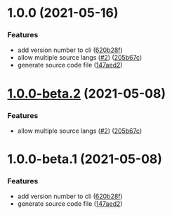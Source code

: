 # 1.0.0 (2021-05-16)


### Features

* add version number to cli ([620b28f](https://github.com/levibostian/dotenv/commit/620b28f9b708ef7181b3e2cf645eae4970d60174))
* allow multiple source langs ([#2](https://github.com/levibostian/dotenv/issues/2)) ([205b67c](https://github.com/levibostian/dotenv/commit/205b67c5c154cda29dca27f31cdc2b0536d4dc49))
* generate source code file ([147aed2](https://github.com/levibostian/dotenv/commit/147aed26cd3e8a9cf4c9a1495b37841005424876))

# [1.0.0-beta.2](https://github.com/levibostian/dotenv/compare/1.0.0-beta.1...1.0.0-beta.2) (2021-05-08)


### Features

* allow multiple source langs ([#2](https://github.com/levibostian/dotenv/issues/2)) ([205b67c](https://github.com/levibostian/dotenv/commit/205b67c5c154cda29dca27f31cdc2b0536d4dc49))

# 1.0.0-beta.1 (2021-05-08)


### Features

* add version number to cli ([620b28f](https://github.com/levibostian/dotenv/commit/620b28f9b708ef7181b3e2cf645eae4970d60174))
* generate source code file ([147aed2](https://github.com/levibostian/dotenv/commit/147aed26cd3e8a9cf4c9a1495b37841005424876))

